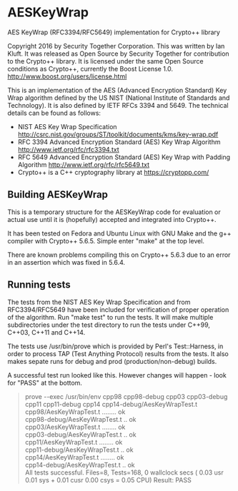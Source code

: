 # AESKeyWrap
AES KeyWrap (RFC3394/RFC5649) implementation for Crypto++ library

Copyright 2016 by Security Together Corporation. This was written by Ian Kluft.
It was released as Open Source by Security Together for contribution to the
Crypto++ library. It is licensed under the same Open Source conditions as
Crypto++, currently the Boost License 1.0.
http://www.boost.org/users/license.html

This is an implementation of the AES (Advanced Encryption Standard) Key Wrap
algorithm defined by the US NIST (National Institute of Standards and
Technology). It is also defined by IETF RFCs 3394 and 5649. The technical
details can be found as follows:
* NIST AES Key Wrap Specification http://csrc.nist.gov/groups/ST/toolkit/documents/kms/key-wrap.pdf
* RFC 3394 Advanced Encryption Standard (AES) Key Wrap Algorithm http://www.ietf.org/rfc/rfc3394.txt
* RFC 5649 Advanced Encryption Standard (AES) Key Wrap with Padding Algorithm http://www.ietf.org/rfc/rfc5649.txt
* Crypto++ is a C++ cryptography library at https://cryptopp.com/

## Building AESKeyWrap
This is a temporary structure for the AESKeyWrap code for evaluation or actual
use until it is (hopefully) accepted and integrated into Crypto++.

It has been tested on Fedora and Ubuntu Linux with GNU Make and the g++
compiler with Crypto++ 5.6.5. Simple enter "make" at the top level.

There are known problems compiling this on Crypto++ 5.6.3 due to an error
in an assertion which was fixed in 5.6.4.

## Running tests
The tests from the NIST AES Key Wrap Specification and from RFC3394/RFC5649
have been included for verification of proper operation of the algorithm.
Run "make test" to run the tests. It will make multiple subdirectories under
the test directory to run the tests under C++99, C++03, C++11 and C++14.

The tests use /usr/bin/prove which is provided by Perl's Test::Harness, in
order to process TAP (Test Anything Protocol) results from the tests.
It also makes sepate runs for debug and prod (production/non-debug) builds.

A successful test run looked like this. However changes will happen - look
for "PASS" at the bottom.
> prove --exec /usr/bin/env cpp98 cpp98-debug cpp03 cpp03-debug cpp11 cpp11-debug cpp14 cpp14-debug/AesKeyWrapTest.t
> cpp98/AesKeyWrapTest.t ........ ok     
> cpp98-debug/AesKeyWrapTest.t .. ok     
> cpp03/AesKeyWrapTest.t ........ ok     
> cpp03-debug/AesKeyWrapTest.t .. ok     
> cpp11/AesKeyWrapTest.t ........ ok     
> cpp11-debug/AesKeyWrapTest.t .. ok     
> cpp14/AesKeyWrapTest.t ........ ok     
> cpp14-debug/AesKeyWrapTest.t .. ok     
> All tests successful.
> Files=8, Tests=168,  0 wallclock secs ( 0.03 usr  0.01 sys +  0.01 cusr  0.00 csys =  0.05 CPU)
> Result: PASS
